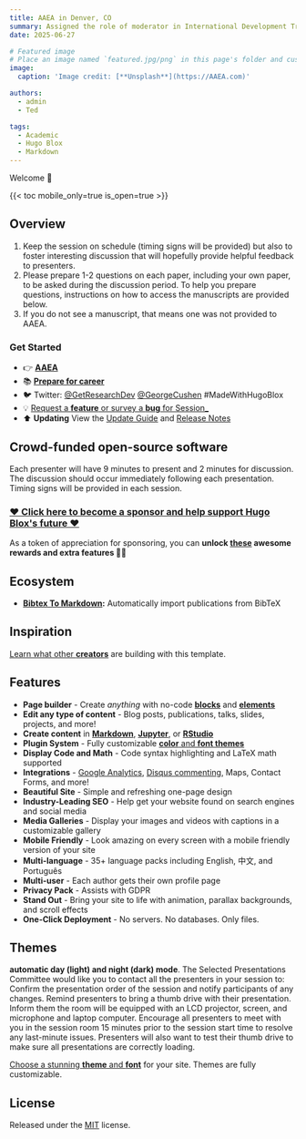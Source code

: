 ```yaml
---
title: AAEA in Denver, CO 
summary: Assigned the role of moderator in International Development Trade, Markets, and Policy Lightning Session 1
date: 2025-06-27

# Featured image
# Place an image named `featured.jpg/png` in this page's folder and customize its options here.
image:
  caption: 'Image credit: [**Unsplash**](https://AAEA.com)'

authors:
  - admin
  - Ted

tags:
  - Academic
  - Hugo Blox
  - Markdown
---
```


Welcome 👋

{{< toc mobile_only=true is_open=true >}}

## Overview

1. Keep the session on schedule (timing signs will be provided) but also to foster interesting discussion that will hopefully provide helpful feedback to presenters.  
2. Please prepare 1-2 questions on each paper, including your own paper, to be asked during the discussion period. To help you prepare questions, instructions on how to access the manuscripts are provided below. 
3. If you do not see a manuscript, that means one was not provided to AAEA.


### Get Started

- 👉 [**AAEA**](https://AAEA.com/)
- 📚 [**Prepare for career**](https://AAEA.com/)
- 🐦 Twitter: [@GetResearchDev](https://twitter.com/GetResearchDev) [@GeorgeCushen](https://twitter.com/GeorgeCushen) #MadeWithHugoBlox
- 💡 [Request a **feature** or survey a **bug** for Session_](https://whova.com/portal/live_poll_result/XMj1OHdPcomE@a9G3DxeIg4JNT9Kwi9x-I2cqHd4zR0=/266265/)
- ⬆️ **Updating** View the [Update Guide](https://docs.hugoblox.com/reference/update/) and [Release Notes](https://github.com/HugoBlox/hugo-blox-builder/releases)

## Crowd-funded open-source software

Each presenter will have 9 minutes to present and 2 minutes for discussion. The discussion should occur immediately following each presentation. Timing signs will be provided in each session.

### [❤️ Click here to become a sponsor and help support Hugo Blox's future ❤️](https://hugoblox.com/sponsor/)

As a token of appreciation for sponsoring, you can **unlock [these](https://hugoblox.com/sponsor/) awesome rewards and extra features 🦄✨**

## Ecosystem

- **[Bibtex To Markdown](https://github.com/GetRD/academic-file-converter):** Automatically import publications from BibTeX

## Inspiration

[Learn what other **creators**](https://hugoblox.com/creators/) are building with this template.

## Features

- **Page builder** - Create _anything_ with no-code [**blocks**](https://hugoblox.com/blocks/) and [**elements**](https://docs.hugoblox.com/reference/markdown/)
- **Edit any type of content** - Blog posts, publications, talks, slides, projects, and more!
- **Create content** in [**Markdown**](https://docs.hugoblox.com/reference/markdown/), [**Jupyter**](https://docs.hugoblox.com/getting-started/cms/), or [**RStudio**](https://docs.hugoblox.com/getting-started/cms/)
- **Plugin System** - Fully customizable [**color** and **font themes**](https://docs.hugoblox.com/getting-started/customize/)
- **Display Code and Math** - Code syntax highlighting and LaTeX math supported
- **Integrations** - [Google Analytics](https://analytics.google.com), [Disqus commenting](https://disqus.com), Maps, Contact Forms, and more!
- **Beautiful Site** - Simple and refreshing one-page design
- **Industry-Leading SEO** - Help get your website found on search engines and social media
- **Media Galleries** - Display your images and videos with captions in a customizable gallery
- **Mobile Friendly** - Look amazing on every screen with a mobile friendly version of your site
- **Multi-language** - 35+ language packs including English, 中文, and Português
- **Multi-user** - Each author gets their own profile page
- **Privacy Pack** - Assists with GDPR
- **Stand Out** - Bring your site to life with animation, parallax backgrounds, and scroll effects
- **One-Click Deployment** - No servers. No databases. Only files.

## Themes

**automatic day (light) and night (dark) mode**. The Selected Presentations Committee would like you to contact all the presenters in your session to:
Confirm the presentation order of the session and notify participants of any changes. Remind presenters to bring a thumb drive with their presentation.
Inform them the room will be equipped with an LCD projector, screen, and microphone and laptop computer. Encourage all presenters to meet with you in the session room 15 minutes prior to the session start time to resolve any last-minute issues. Presenters will also want to test their thumb drive to make sure all presentations are correctly loading.

[Choose a stunning **theme** and **font**](https://docs.hugoblox.com/getting-started/customize/) for your site. Themes are fully customizable.

## License


Released under the [MIT](https://github.com/HugoBlox/hugo-blox-builder/blob/main/LICENSE.md) license.

